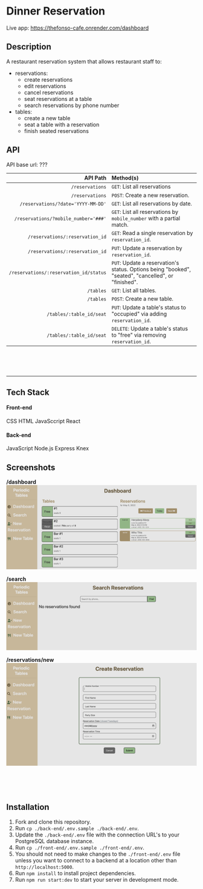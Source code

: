 # Dinner Reservation

Live app: https://thefonso-cafe.onrender.com/dashboard

## Description

A restaurant reservation system that allows restaurant staff to:
- reservations:
	- create reservations
	- edit reservations
	- cancel reservations
	- seat reservations at a table
	- search reservations by phone number
- tables:
	- create a new table
	- seat a table with a reservation
	- finish seated reservations


## API 

API base url: ???

| **API Path** | **Method(s)**|
|-------:|:--------|
| `/reservations`	|`GET`: List all reservations|
| `/reservations`	|`POST`: Create a new reservation.|
| `/reservations/?date='YYYY-MM-DD'`	|`GET`: List all reservations by date.|
| `/reservations/?mobile_number='###'`	|`GET`: List all reservations by ```mobile_number``` with a partial match.|
| `/reservations/:reservation_id`	|`GET`: Read a single reservation by ```reservation_id```.|
| `/reservations/:reservation_id`	|`PUT`: Update a reservation by ```reservation_id```.|
| `/reservations/:reservation_id/status`	|`PUT`: Update a reservation's status. Options being "booked", "seated", "cancelled", or "finished".|
| `/tables`	|`GET`: List all tables.|
| `/tables`	|`POST`: Create a new table.|
| `/tables/:table_id/seat`	|`PUT`: Update a table's status to "occupied" via adding ```reservation_id```.|
| `/tables/:table_id/seat`	|`DELETE`: Update a table's status to "free" via removing ```reservation_id```.|

<br>
<br>
<br>
<hr>

## Tech Stack

#### Front-end

CSS
HTML
JavaSccript
React

#### Back-end

JavaScript
Node.js
Express
Knex


## Screenshots

__/dashboard__
![dashboard](./screenshots/dashboard.png)
<br>

__/search__
![search](./screenshots/search.png)
<br>

__/reservations/new__
![create-reservation](./screenshots/create-reservation.png)
<br>


<br>
<br>
<br>

## Installation

1. Fork and clone this repository.
1. Run `cp ./back-end/.env.sample ./back-end/.env`.
1. Update the `./back-end/.env` file with the connection URL's to your PostgreSQL database instance.
1. Run `cp ./front-end/.env.sample ./front-end/.env`.
1. You should not need to make changes to the `./front-end/.env` file unless you want to connect to a backend at a location other than `http://localhost:5000`.
1. Run `npm install` to install project dependencies.
1. Run `npm run start:dev` to start your server in development mode.

